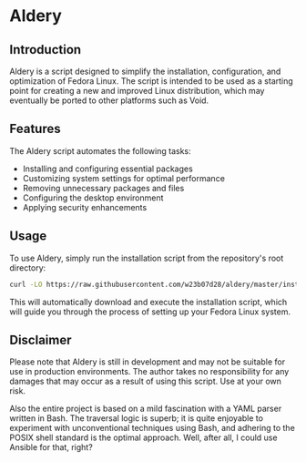 # Aldery

## Introduction

Aldery is a script designed to simplify the installation, configuration, and optimization of Fedora Linux. The script is intended to be used as a starting point for creating a new and improved Linux distribution, which may eventually be ported to other platforms such as Void.

## Features

The Aldery script automates the following tasks:

* Installing and configuring essential packages
* Customizing system settings for optimal performance
* Removing unnecessary packages and files
* Configuring the desktop environment
* Applying security enhancements

## Usage

To use Aldery, simply run the installation script from the repository's root directory:

```bash
curl -LO https://raw.githubusercontent.com/w23b07d28/aldery/master/install.sh && sh install.sh
```

This will automatically download and execute the installation script, which will guide you through the process of setting up your Fedora Linux system.

## Disclaimer

Please note that Aldery is still in development and may not be suitable for use in production environments. The author takes no responsibility for any damages that may occur as a result of using this script. Use at your own risk.

Also the entire project is based on a mild fascination with a YAML parser written in Bash. The traversal logic is superb; it is quite enjoyable to experiment with unconventional techniques using Bash, and adhering to the POSIX shell standard is the optimal approach. Well, after all, I could use Ansible for that, right?
